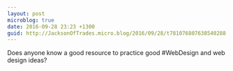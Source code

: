```yaml
---
layout: post
microblog: true
date: 2016-09-28 23:23 +1300
guid: http://JacksonOfTrades.micro.blog/2016/09/28/t781076807638540288.html
---
```

Does anyone know a good resource to practice good #WebDesign and web design ideas?
